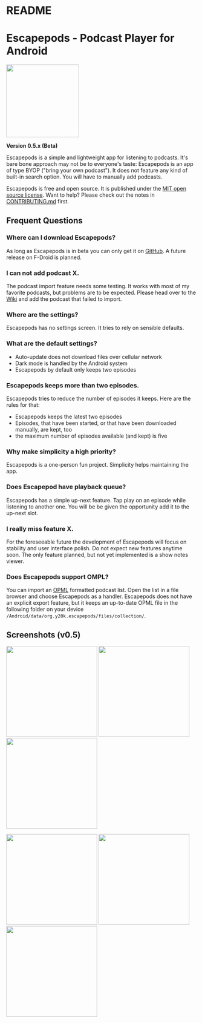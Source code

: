 README
======

# Escapepods - Podcast Player for Android
<img src="https://raw.githubusercontent.com/y20k/escapepods/master/app/src/main/res/mipmap-xxxhdpi/ic_launcher_round.png" width="192" />

**Version 0.5.x (Beta)**

Escapepods is a simple and lightweight app for listening to podcasts. It's bare bone approach may not be to everyone's taste: Escapepods is an app of type BYOP ("bring your own podcast"). It does not feature any kind of built-in search option. You will have to manually add podcasts.

Escapepods is free and open source. It is published under the [MIT open source license](https://opensource.org/licenses/MIT). Want to help? Please check out the notes in [CONTRIBUTING.md](https://github.com/y20k/escapepods/blob/master/CONTRIBUTE.md) first.


## Frequent Questions

### Where can I download Escapepods?
As long as Escapepods is in beta you can only get it on [GitHub](https://github.com/y20k/escapepods/releases). A future release on F-Droid is planned.

### I can not add podcast X.
The podcast import feature needs some testing. It works with most of my favorite podcasts, but problems are to be expected. Please head over to the [Wiki](https://github.com/y20k/escapepods/wiki/Podcasts-feeds-that-are-not-working-yet) and add the podcast that failed to import.

### Where are the settings?
Escapepods has no settings screen. It tries to rely on sensible defaults.

### What are the default settings?
- Auto-update does not download files over cellular network
- Dark mode is handled by the Android system
- Escapepods by default only keeps two episodes

### Escapepods keeps more than two episodes.
Escapepods tries to reduce the number of episodes it keeps. Here are the rules for that:

- Escapepods keeps the latest two episodes
- Episodes, that have been started, or that have been downloaded manually, are kept, too
- the maximum number of episodes available (and kept) is five

### Why make simplicity a high priority?
Escapepods is a one-person fun project. Simplicity helps maintaining the app.

### Does Escapepod have playback queue?
Escapepods has a simple up-next feature. Tap play on an episode while listening to another one. You will be be given the opportunity add it to the up-next slot.

### I really miss feature X.
For the foreseeable future the development of Escapepods will focus on stability and user interface polish. Do not expect new features anytime soon. The only feature planned, but not yet implemented is a show notes viewer.

### Does Escapepods support OMPL?
You can import an [OPML](https://en.wikipedia.org/wiki/OPML) formatted podcast list. Open the list in a file browser and choose Escapepods as a handler. Escapepods does not have an explicit export feature, but it keeps an up-to-date OPML file in the following folder on your device `/Android/data/org.y20k.escapepods/files/collection/`.

## Screenshots (v0.5)
[<img src="https://raw.githubusercontent.com/y20k/escapepods/master/metadata/en-US/phoneScreenshots/01-lockscreen-active-v0.5-oneplus5.png" width="240">](https://raw.githubusercontent.com/y20k/escapepods/master/metadata/en-US/phoneScreenshots/01-lockscreen-active-v0.5-oneplus5.png)
[<img src="https://raw.githubusercontent.com/y20k/escapepods/master/metadata/en-US/phoneScreenshots/02-playback-v0.5-oneplus5.png" width="240">](https://raw.githubusercontent.com/y20k/escapepods/master/metadata/en-US/phoneScreenshots/02-playback-v0.5-oneplus5.png)
[<img src="https://raw.githubusercontent.com/y20k/escapepods/master/metadata/en-US/phoneScreenshots/03-large-player-sheet-v0.5-oneplus5.png" width="240">](https://raw.githubusercontent.com/y20k/escapepods/master/metadata/en-US/phoneScreenshots/03-large-player-sheet-v0.5-oneplus5.png)

[<img src="https://raw.githubusercontent.com/y20k/escapepods/master/metadata/en-US/phoneScreenshots/04-add-podcast-v0.5-oneplus5.png" width="240">](https://raw.githubusercontent.com/y20k/escapepods/master/metadata/en-US/phoneScreenshots/04-add-podcast-v0.5-oneplus5.png)
[<img src="https://raw.githubusercontent.com/y20k/escapepods/master/metadata/en-US/phoneScreenshots/05-podcast-details-v0.5-oneplus5.png" width="240">](https://raw.githubusercontent.com/y20k/escapepods/master/metadata/en-US/phoneScreenshots/05-podcast-details-v0.5-oneplus5.png)
[<img src="https://raw.githubusercontent.com/y20k/escapepods/master/metadata/en-US/phoneScreenshots/06-notification-v0.5-oneplus5.png" width="240">](https://raw.githubusercontent.com/y20k/escapepods/master/metadata/en-US/phoneScreenshots/06-notification-v0.5-oneplus5.png)

